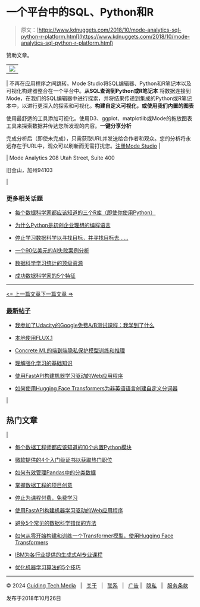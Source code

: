 # 一个平台中的SQL、Python和R

> 原文：[https://www.kdnuggets.com/2018/10/mode-analytics-sql-python-r-platform.html](https://www.kdnuggets.com/2018/10/mode-analytics-sql-python-r-platform.html)

赞助文章。

|  |
| --- |
| [![](../Images/553e748f58abbb6cd4c3da16aae602f5.png)](https://about.modeanalytics.com/?utm_source=kdnuggets&utm_medium=sponsored_email&utm_campaign=studio&utm_content=studio_20181026)  |

| 不再在应用程序之间跳转。Mode Studio将SQL编辑器、Python和R笔记本以及可视化构建器整合在一个平台中。**从SQL查询到Python或R笔记本** 将数据连接到Mode，在我们的SQL编辑器中进行探索，并将结果传递到集成的Python或R笔记本中，以进行更深入的探索和可视化。**构建自定义可视化，或使用我们内置的图表**

使用最舒适的工具添加可视化。使用D3、ggplot、matplotlib或Mode的拖放图表工具来探索数据并传达您所发现的内容。**一键分享分析**

完成分析后（即使未完成），只需获取URL并发送给合作者和观众。您的分析将永远存在于URL中，观众可以刷新而无需打扰您。[注册Mode Studio](https://about.modeanalytics.com/?utm_source=kdnuggets&utm_medium=sponsored_email&utm_campaign=studio&utm_content=studio_20181026) |

| Mode Analytics 208 Utah Street, Suite 400

旧金山，加州94103

|

### 更多相关话题

+   [每个数据科学家都应该知道的三个R库（即使你使用Python）](https://www.kdnuggets.com/2021/12/three-r-libraries-every-data-scientist-know-even-python.html)

+   [为什么Python是初创企业理想的编程语言](https://www.kdnuggets.com/2021/12/makes-python-ideal-programming-language-startups.html)

+   [停止学习数据科学以寻找目标，并寻找目标去……](https://www.kdnuggets.com/2021/12/stop-learning-data-science-find-purpose.html)

+   [一个90亿美元的AI失败案例分析](https://www.kdnuggets.com/2021/12/9b-ai-failure-examined.html)

+   [数据科学学习统计的顶级资源](https://www.kdnuggets.com/2021/12/springboard-top-resources-learn-data-science-statistics.html)

+   [成功数据科学家的5个特征](https://www.kdnuggets.com/2021/12/5-characteristics-successful-data-scientist.html)

* * *

[<= 上一篇文章](https://www.kdnuggets.com/2018/10/notes-feature-preprocessing-what-why-how.html)[下一篇文章 =>](https://www.kdnuggets.com/2018/10/introduction-deep-learning-keras.html)

### [最新帖子](/news/index.html)

+   [我参加了Udacity的Google免费A/B测试课程：我学到了什么](https://www.kdnuggets.com/i-took-udacitys-free-a-b-testing-course-by-google-heres-what-i-learned)

+   [本地使用FLUX.1](https://www.kdnuggets.com/using-flux-1-locally)

+   [Concrete ML的端到端隐私保护模型训练和推理](https://www.kdnuggets.com/end-to-end-privacy-for-model-training-and-inference-with-concrete-ml)

+   [理解强化学习的基础知识](https://www.kdnuggets.com/understanding-the-basics-of-reinforcement-learning)

+   [使用FastAPI构建机器学习驱动的Web应用程序](https://www.kdnuggets.com/using-fastapi-for-building-ml-powered-web-apps)

+   [如何使用Hugging Face Transformers为非英语语言创建自定义分词器](https://www.kdnuggets.com/how-to-create-a-custom-tokenizer-for-non-english-languages-with-hugging-face-transformers)

|

## 热门文章

|

+   [每个数据工程师都应该知道的10个内置Python模块](https://www.kdnuggets.com/10-built-in-python-modules-every-data-engineer-should-know)

+   [微软提供的4个入门级证书以获取热门职位](https://www.kdnuggets.com/4-entry-level-certificates-from-microsoft-to-land-in-demand-jobs)

+   [如何有效管理Pandas中的分类数据](https://www.kdnuggets.com/how-to-manage-categorical-data-effectively-with-pandas)

+   [掌握数据工程的项目创意](https://www.kdnuggets.com/project-ideas-to-master-data-engineering)

+   [停止为课程付费，免费学习](https://www.kdnuggets.com/stop-paying-for-courses-and-learn-for-free)

+   [使用FastAPI构建机器学习驱动的Web应用程序](https://www.kdnuggets.com/using-fastapi-for-building-ml-powered-web-apps)

+   [避免5个常见的数据科学错误的方法](https://www.kdnuggets.com/5-common-data-science-mistakes-and-how-to-avoid-them)

+   [如何从零开始构建和训练一个Transformer模型，使用Hugging Face Transformers](https://www.kdnuggets.com/how-to-build-and-train-a-transformer-model-from-scratch-with-hugging-face-transformers)

+   [IBM为各行业提供的生成式AI专业课程](https://www.kdnuggets.com/generative-ai-specialisation-courses-from-ibm-for-every-profession)

+   [优化机器学习算法的5个技巧](https://www.kdnuggets.com/5-tips-for-optimizing-machine-learning-algorithms)

* * *

© 2024 [Guiding Tech Media](https://www.guidingtechmedia.com/)   |   [关于](/about/index.html)   |   [联系](/contact.html)   |   [广告](/mailchi.mp/kdnuggets/media-kit) |   [隐私](/news/privacy-policy.html)   |   [服务条款](/terms-of-service.html)

发布于2018年10月26日
